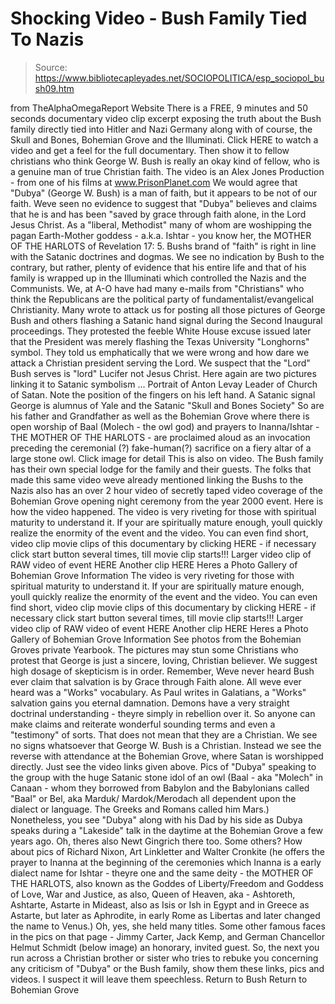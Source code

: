 # Shocking Video - Bush Family Tied To Nazis

> Source: https://www.bibliotecapleyades.net/SOCIOPOLITICA/esp_sociopol_bush09.htm

from TheAlphaOmegaReport Website
There is a FREE, 9 minutes and 50 seconds documentary video clip excerpt exposing the truth about the Bush family directly tied into Hitler and Nazi Germany along with of course, the Skull and Bones, Bohemian Grove and the Illuminati.
Click HERE to watch a video and get a feel for the full documentary. Then show it to fellow christians who think George W. Bush is really an okay kind of fellow, who is a genuine man of true Christian faith.
The video is an Alex Jones Production - from one of his films at www.PrisonPlanet.com
We would agree that "Dubya" (George W. Bush) is a man of faith, but it appears to be not of our faith. Weve seen no evidence to suggest that "Dubya" believes and claims that he is and has been "saved by grace through faith alone, in the Lord Jesus Christ. As a "liberal, Methodist" many of whom are woshipping the pagan Earth-Mother goddess - a.k.a. Ishtar - you know her, the MOTHER OF THE HARLOTS of Revelation 17: 5. Bushs brand of "faith" is right in line with the Satanic doctrines and dogmas. We see no indication by Bush to the contrary, but rather, plenty of evidence that his entire life and that of his family is wrapped up in the Illuminati which controlled the Nazis and the Communists. We, at A-O have had many e-mails from "Christians" who think the Republicans are the political party of fundamentalist/evangelical Christianity.
Many wrote to attack us for posting all those pictures of George Bush and others flashing a Satanic hand signal during the Second Inaugural proceedings.
They protested the feeble White House excuse issued later that the President was merely flashing the Texas University "Longhorns" symbol.
They told us emphatically that we were wrong and how dare we attack a Christian president serving the Lord. We suspect that the "Lord" Bush serves is "lord" Lucifer not Jesus Christ.
Here again are two pictures linking it to Satanic symbolism ...
Portrait of Anton Levay Leader of Church of Satan.
Note the position of the fingers on his left hand. A Satanic signal
George is alumnus of Yale and the Satanic "Skull and Bones Society"
So are his father and Grandfather as well as the Bohemian Grove where there is open worship of Baal (Molech - the owl god) and prayers to Inanna/Ishtar - THE MOTHER OF THE HARLOTS - are proclaimed aloud as an invocation preceding the ceremonial (?) fake-human(?) sacrifice on a fiery altar of a large stone owl.
Click image for detail
This is also on video.
The Bush family has their own special lodge for the family and their guests. The folks that made this same video weve already mentioned linking the Bushs to the Nazis also has an over 2 hour video of secretly taped video coverage of the Bohemian Grove opening night ceremony from the year 2000 event.
Here is how the video happened.
The video is very riveting for those with spiritual maturity to understand it. If your are spiritually mature enough, youll quickly realize the enormity of the event and the video. You can even find short, video clip movie clips of this documentary by clicking HERE - if necessary click start button several times, till movie clip starts!!! Larger video clip of RAW video of event HERE Another clip HERE Heres a Photo Gallery of Bohemian Grove Information
The video is very riveting for those with spiritual maturity to understand it. If your are spiritually mature enough, youll quickly realize the enormity of the event and the video. You can even find short, video clip movie clips of this documentary by clicking HERE - if necessary click start button several times, till movie clip starts!!!
Larger video clip of RAW video of event HERE
Another clip HERE
Heres a Photo Gallery of Bohemian Grove Information
See photos from the Bohemian Groves private Yearbook.
The pictures may stun some Christians who protest that George is just a sincere, loving, Christian believer. We suggest high dosage of skepticism is in order. Remember, Weve never heard Bush ever claim that salvation is by Grace through Faith alone. All weve ever heard was a "Works" vocabulary. As Paul writes in Galatians, a "Works" salvation gains you eternal damnation.
Demons have a very straight doctrinal understanding - theyre simply in rebellion over it.
So anyone can make claims and reiterate wonderful sounding terms and even a "testimony" of sorts. That does not mean that they are a Christian. We see no signs whatsoever that George W. Bush is a Christian. Instead we see the reverse with attendance at the Bohemian Grove, where Satan is worshipped directly. Just see the video links given above.
Pics of "Dubya" speaking to the group with the huge Satanic stone idol of an owl (Baal - aka "Molech" in Canaan - whom they borrowed from Babylon and the Babylonians called "Baal" or Bel, aka Marduk/ Mardok/Merodach all dependent upon the dialect or language. The Greeks and Romans called him Mars.)
Nonetheless, you see "Dubya" along with his Dad by his side as Dubya speaks during a "Lakeside" talk in the daytime at the Bohemian Grove a few years ago. Oh, theres also Newt Gingrich there too.
Some others?
How about pics of Richard Nixon, Art Linkletter and Walter Cronkite (he offers the prayer to Inanna at the beginning of the ceremonies which Inanna is a early dialect name for Ishtar - theyre one and the same deity - the MOTHER OF THE HARLOTS, also known as the Goddes of Liberty/Freedom and Goddess of Love, War and Justice, as also, Queen of Heaven, aka - Ashtoreth, Ashtarte, Astarte in Mideast, also as Isis or Ish in Egypt and in Greece as Astarte, but later as Aphrodite, in early Rome as Libertas and later changed the name to Venus.)
Oh, yes, she held many titles.
Some other famous faces in the pics on that page - Jimmy Carter, Jack Kemp, and German Chancellor Helmut Schmidt (below image) an honorary, invited guest.
So, the next you run across a Christian brother or sister who tries to rebuke you concerning any criticism of "Dubya" or the Bush family, show them these links, pics and videos.
I suspect it will leave them speechless.
Return to Bush
Return to Bohemian Grove
